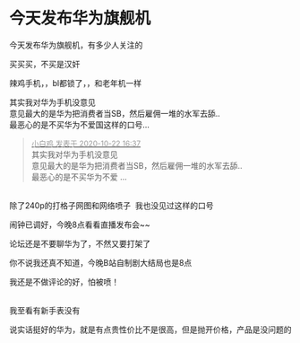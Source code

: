 # 今天发布华为旗舰机


今天发布华为旗舰机，有多少人关注的

买买买，不买是汉奸

辣鸡手机，，bl都锁了，，和老年机一样

其实我对华为手机没意见<br />
意见最大的是华为把消费者当SB，然后雇佣一堆的水军去舔..<br />
最恶心的是不买华为不爱国这样的口号...<img id="aimg_bQwbi" onclick="zoom(this, this.src, 0, 0, 0)" class="zoom" src="https://cdn.jsdelivr.net/gh/hishis/forum-master/public/images/patch.gif" onmouseover="img_onmouseoverfunc(this)" onload="thumbImg(this)" border="0" alt="" />

<div class="quote"><blockquote><font size="2"><a href="https://www.hostloc.com/forum.php?mod=redirect&amp;goto=findpost&amp;pid=9336579&amp;ptid=757201" target="_blank"><font color="#999999">小白鸡 发表于 2020-10-22 16:37</font></a></font><br />
其实我对华为手机没意见<br />
意见最大的是华为把消费者当SB，然后雇佣一堆的水军去舔..<br />
最恶心的是不买华为不爱 ...</blockquote></div><br />
除了240p的打格子网图和网络喷子&nbsp;&nbsp;我也没见过这样的口号<img id="aimg_eJbJ7" onclick="zoom(this, this.src, 0, 0, 0)" class="zoom" src="https://cdn.jsdelivr.net/gh/hishis/forum-master/public/images/patch.gif" onmouseover="img_onmouseoverfunc(this)" onload="thumbImg(this)" border="0" alt="" />

闹钟已调好，今晚8点看看直播发布会~~

论坛还是不要聊华为了，不然又要打架了<img src="static/image/smiley/default/lol.gif" smilieid="12" border="0" alt="" />

你不说我还真不知道，今晚B站自制剧大结局也是8点

我还是不做评论的好，怕被喷！<br />
<br />
<img src="static/image/smiley/default/sad.gif" smilieid="2" border="0" alt="" /><img src="static/image/smiley/default/sad.gif" smilieid="2" border="0" alt="" /><img src="static/image/smiley/default/sad.gif" smilieid="2" border="0" alt="" />

我至看有新手表没有

说实话挺好的华为，就是有点贵性价比不是很高，但是抛开价格，产品是没问题的
